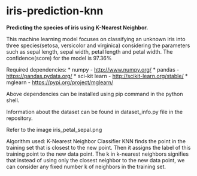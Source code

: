 # iris-prediction-knn
__Predicting the species of iris using K-Nearest Neighbor.__

This machine learning model focuses on classifying an unknown iris into three species(setosa, versicolor and virginica) considering the parameters such as sepal length, sepal width, petal length and petal width. The confidence(score) for the model is 97.36%

Required dependencies:
*
numpy - http://www.numpy.org/
*
pandas - https://pandas.pydata.org/
*
sci-kit learn - http://scikit-learn.org/stable/
*
mglearn - https://pypi.org/project/mglearn/

Above dependencies can be installed using pip command in the python shell.

Information about the dataset can be found in dataset_info.py file in the repository.

Refer to the image iris_petal_sepal.png

Algorithm used: K-Nearest Neighbor Classifier
KNN finds the point in the training set that is closest to the new point. Then it assigns the label of this training point to the new data point. The k in k-nearest neighbors signifies that instead of using only the closest neighbor to the new data point, we can consider any fixed number k of neighbors in the training set.





